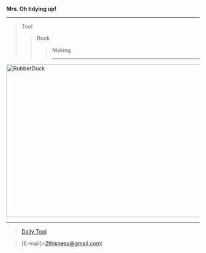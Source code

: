 **Mrs. Oh tidying up!**
*********
>  Tool
>> Book
>>> Making
>>> ********
<img src="https://encrypted-tbn0.gstatic.com/images?q=tbn:ANd9GcQ9p_ebal0KlWeWO_JidbgDjHXGbbhDjzs9Qw&usqp=CAU" width="900px" height="400px" title="px(픽셀) 크기 설정" alt="RubberDuck"></img><br/>
*************
> [Daily Tool](https://docs.google.com/presentation/d/1cv2zu3JfTxZExEA4bbTi2uoMSfnfcTWuXETfANrpRDM/edit#slide=id.p)

> [E-mail]<2thisness@gmail.com)
